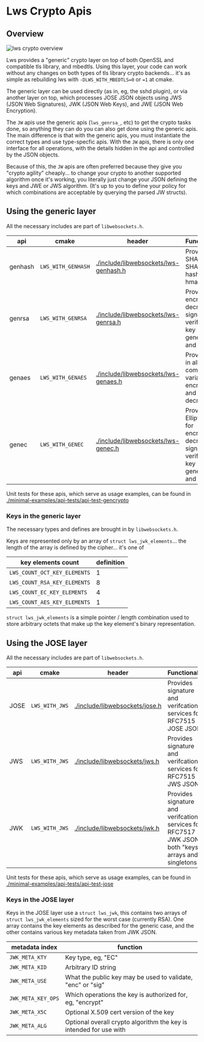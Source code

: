# Lws Crypto Apis

## Overview

![lws crypto overview](/doc-assets/lws-crypto-overview.svg)

Lws provides a "generic" crypto layer on top of both OpenSSL and
compatible tls library, and mbedtls.  Using this layer, your code
can work without any changes on both types of tls library crypto
backends... it's as simple as rebuilding lws with `-DLWS_WITH_MBEDTLS=0`
or `=1` at cmake.

The generic layer can be used directly (as in, eg, the sshd plugin),
or via another layer on top, which processes JOSE JSON objects using
JWS (JSON Web Signatures), JWK (JSON Web Keys), and JWE (JSON Web
Encryption).

The `JW` apis use the generic apis (`lws_genrsa_`, etc) to get the crypto tasks
done, so anything they can do you can also get done using the generic apis.
The main difference is that with the generic apis, you must instantiate the
correct types and use type-specfic apis.  With the `JW` apis, there is only
one interface for all operations, with the details hidden in the api and
controlled by the JSON objects.

Because of this, the `JW` apis are often preferred because they give you
"crypto agility" cheaply... to change your crypto to another supported algorithm
once it's working, you literally just change your JSON defining the keys and
JWE or JWS algorithm.  (It's up to you to define your policy for which
combinations are acceptable by querying the parsed JW structs).

## Using the generic layer

All the necessary includes are part of `libwebsockets.h`.

|api|cmake|header|Functionality|
|---|---|---|---|
|genhash|`LWS_WITH_GENHASH`|[./include/libwebsockets/lws-genhash.h](https://libwebsockets.org/git/libwebsockets/tree/include/libwebsockets/lws-genhash.h)|Provides SHA1 + SHA2 hashes and hmac|
|genrsa|`LWS_WITH_GENRSA`|[./include/libwebsockets/lws-genrsa.h](https://libwebsockets.org/git/libwebsockets/tree/include/libwebsockets/lws-genrsa.h)|Provides RSA encryption, decryption, signing, verification, key generation and creation|
|genaes|`LWS_WITH_GENAES`|[./include/libwebsockets/lws-genaes.h](https://libwebsockets.org/git/libwebsockets/tree/include/libwebsockets/lws-genaes.h)|Provides AES in all common variants for encryption and decryption|
|genec|`LWS_WITH_GENEC`|[./include/libwebsockets/lws-genec.h](https://libwebsockets.org/git/libwebsockets/tree/include/libwebsockets/lws-genec.h)|Provides Elliptic Curve for encryption, decryption, signing, verification, key generation and creation|


Unit tests for these apis, which serve as usage examples, can be found in [./minimal-examples/api-tests/api-test-gencrypto](https://libwebsockets.org/git/libwebsockets/tree/minimal-examples/api-tests/api-test-gencrypto)

### Keys in the generic layer

The necessary types and defines are brought in by `libwebsockets.h`.

Keys are represented only by an array of `struct lws_jwk_elements`... the
length of the array is defined by the cipher... it's one of

|key elements count|definition|
|---|---|
|`LWS_COUNT_OCT_KEY_ELEMENTS`|1|
|`LWS_COUNT_RSA_KEY_ELEMENTS`|8|
|`LWS_COUNT_EC_KEY_ELEMENTS`|4|
|`LWS_COUNT_AES_KEY_ELEMENTS`|1|

`struct lws_jwk_elements` is a simple pointer / length combination used to
store arbitrary octets that make up the key element's binary representation.

## Using the JOSE layer

All the necessary includes are part of `libwebsockets.h`.

|api|cmake|header|Functionality|
|---|---|---|---|
|JOSE|`LWS_WITH_JWS`|[./include/libwebsockets/jose.h](https://libwebsockets.org/git/libwebsockets/tree/include/libwebsockets/lws-jose.h)|Provides signature and verifcation services for RFC7515 JOSE JSON|
|JWS|`LWS_WITH_JWS`|[./include/libwebsockets/jws.h](https://libwebsockets.org/git/libwebsockets/tree/include/libwebsockets/lws-jws.h)|Provides signature and verifcation services for RFC7515 JWS JSON|
|JWK|`LWS_WITH_JWS`|[./include/libwebsockets/jwk.h](https://libwebsockets.org/git/libwebsockets/tree/include/libwebsockets/lws-jwk.h)|Provides signature and verifcation services for RFC7517 JWK JSON, both "keys" arrays and singletons|

Unit tests for these apis, which serve as usage examples, can be found in [./minimal-examples/api-tests/api-test-jose](https://libwebsockets.org/git/libwebsockets/tree/minimal-examples/api-tests/api-test-jose)

### Keys in the JOSE layer

Keys in the JOSE layer use a `struct lws_jwk`, this contains two arrays of
`struct lws_jwk_elements` sized for the worst case (currently RSA).  One
array contains the key elements as described for the generic case, and the
other contains various key metadata taken from JWK JSON.

|metadata index|function|
|---|---|
|`JWK_META_KTY`|Key type, eg, "EC"|
|`JWK_META_KID`|Arbitrary ID string|
|`JWK_META_USE`|What the public key may be used to validate, "enc" or "sig"|
|`JWK_META_KEY_OPS`|Which operations the key is authorized for, eg, "encrypt"|
|`JWK_META_X5C`|Optional X.509 cert version of the key|
|`JWK_META_ALG`|Optional overall crypto algorithm the key is intended for use with|


